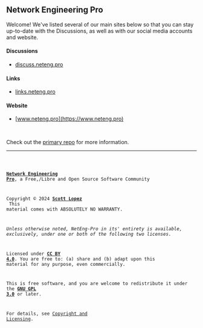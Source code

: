 ## Network Engineering Pro

Welcome! We've listed several of our main sites below so that you can stay up-to-date with the Discussions, as well as with our social media accounts and website.

#### Discussions

- [discuss.neteng.pro](https://discuss.neteng.pro)

#### Links

- [links.neteng.pro](https://links.neteng.pro)

#### Website

- [www.neteng.pro](https://www.neteng.pro)

&nbsp;

Check out the [primary repo](https://github.com/NetEng-Pro/neteng-pro.github.io) for more information.

---

<code style="height: 50vh; width: 100%; background: transparent; border: none; border-radius: 0; resize: none; outline: none;">

**[Network Engineering Pro](https://www.neteng.pro/)**, a Free,/Libre and Open Source Software Community

Copyright &copy; 2024 **[Scott Lopez](https://linktr.ee/scottlopez/)** <br>
This material comes with ABSOLUTELY NO WARRANTY.

_Unless otherwise noted, NetEng-Pro in its' entirety is available, exclusively, under one or both of the following two licenses._

Licensed under **[CC BY 4.0](https://creativecommons.org/licenses/by/4.0/)**. You are free to: (a) share and (b) adapt upon this material for any purpose, even commercially.

This is free software, and you are welcome to redistribute it under the **[GNU GPL 3.0](https://spdx.org/licenses/GPL-3.0-or-later.html)** or later.

For details, see [Copyright and Licensing](https://wwww.neteng.pro/license.html).

</code>
